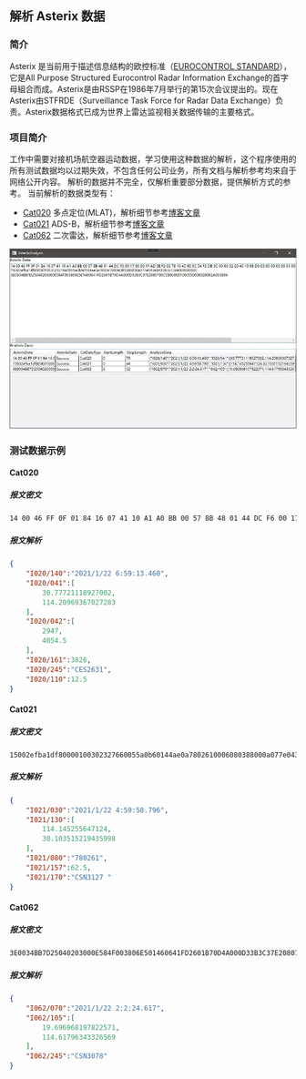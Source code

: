 ## 解析 Asterix 数据
### 简介
Asterix 是当前用于描述信息结构的欧控标准（[EUROCONTROL STANDARD](https://www.eurocontrol.int/publication/eurocontrol-standard-inputs-economic-analyses)），它是All Purpose Structured Eurocontrol Radar Information Exchange的首字母組合而成。Asterix是由RSSP在1986年7月举行的第15次会议提出的。现在Asterix由STFRDE（Surveillance Task Force for Radar Data Exchange）负责。Asterix数据格式已成为世界上雷达监视相关数据传输的主要格式。

### 项目简介
工作中需要对接机场航空器运动数据，学习使用这种数据的解析，这个程序使用的所有测试数据均以过期失效，不包含任何公司业务，所有文档与解析参考均来自于网络公开内容。
解析的数据并不完全，仅解析重要部分数据，提供解析方式的参考。
当前解析的数据类型有：
* [Cat020](https://www.eurocontrol.int/sites/default/files/2019-06/cat020-asterix-mlt-messages-part-14.pdf) 多点定位(MLAT)，解析细节参考[博客文章](https://liujiahua.com/blog/2019/09/09/csharp-Cat020015/)
* [Cat021](https://www.eurocontrol.int/sites/default/files/content/documents/nm/asterix/20150615-asterix-adsbtr-cat021-part12-v2.4.pdf) ADS-B，解析细节参考[博客文章](https://liujiahua.com/blog/2019/08/19/csharp-Cat021026/)
* [Cat062](https://www.eurocontrol.int/sites/default/files/content/documents/nm/asterix/cat062p9ed118.pdf) 二次雷达，解析细节参考[博客文章](https://liujiahua.com/blog/2019/10/15/csharp-Cat062118/)

<img src="/Images/MainWindow.jpg"/>

### 测试数据示例
#### Cat020
##### 报文密文
``` txt
14 00 46 FF 0F 01 84 16 07 41 10 A1 A0 BB 00 57 8B 48 01 44 DC F6 00 17 06 00 1F AD 0E F2 02 78 10 45 80 0C 54 F2 DB 3C 60 00 02 20 40 19 98 D0 00 00 00 00 00 01 00 0C 00 0C 00 03 00 06 00 05 00 05 A1 A0 C2 00
```

##### 报文解析
``` json
{
    "I020/140":"2021/1/22 6:59:13.460",
    "I020/041":[
        30.77721118927002,
        114.20969367027283
    ],
    "I020/042":[
        2947,
        4054.5
    ],
    "I020/161":3826,
    "I020/245":"CES2631",
    "I020/110":12.5
}
```

#### Cat021
##### 报文密文
``` txt
15002efba1df80000100302327660055a0b60144ae0a7802610006080388000a077e043e0d33b3c72de000800002
```

##### 报文解析
``` json
{
    "I021/030":"2021/1/22 4:59:58.796",
    "I021/130":[
        114.145255647124,
        30.103515219435998
    ],
    "I021/080":"780261",
    "I021/157":62.5,
    "I021/170":"CSN3127 "
}
```

#### Cat062
##### 报文密文
``` txt
3E0034BB7D25040203000E584F003806E501460641FD2601B70D4A000D33B3C37E2080780CCB000601000550000028002A003E04
```

##### 报文解析
``` json
{
    "I062/070":"2021/1/22 2:2:24.617",
    "I062/105":[
        19.696968197822571,
        114.61796343326569
    ],
    "I062/245":"CSN3078"
}
```